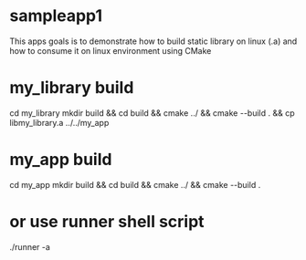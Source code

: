 # sampleapp1
This apps goals is to demonstrate how to build static library on linux (.a) and how to consume it on linux environment using  CMake

# my_library build
cd my_library
mkdir build && cd build && cmake ../ && cmake --build . && cp libmy_library.a ../../my_app

# my_app build
cd my_app
mkdir build && cd build && cmake ../ && cmake --build . 

# or use runner shell script
./runner -a